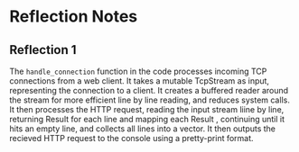 # Reflection Notes

## Reflection 1
The `handle_connection` function in the code processes incoming TCP connections from a web client. It takes a mutable TcpStream as input, representing the connection to a client. It creates a buffered reader around the stream for more efficient line by line reading, and reduces system calls. It then processes the HTTP request, reading the input stream liine by line, returning Result for each line and mapping each Result , continuing until it hits an empty line, and collects all lines into a vector. It then outputs the recieved HTTP request to the console using a pretty-print format.


